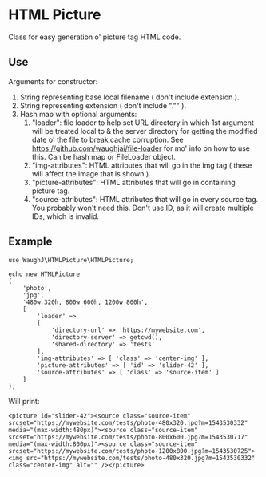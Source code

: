 HTML Picture
=========================

Class for easy generation o' picture tag HTML code.

## Use

Arguments for constructor:
1. String representing base local filename ( don't include extension ).
2. String representing extension ( don't include "."" ).
3. Hash map with optional arguments:
	1. "loader": file loader to help set URL directory in which 1st argument will be treated local to & the server directory for getting the modified date o' the file to break cache corruption. See https://github.com/waughjai/file-loader for mo' info on how to use this. Can be hash map or FileLoader object.
	2. "img-attributes": HTML attributes that will go in the img tag ( these will affect the image that is shown ).
	3. "picture-attributes": HTML attributes that will go in containing picture tag.
	4. "source-attributes": HTML attributes that will go in every source tag. You probably won't need this. Don't use ID, as it will create multiple IDs, which is invalid.

## Example

	use WaughJ\HTMLPicture\HTMLPicture;

	echo new HTMLPicture
	(
		'photo',
		'jpg',
		'480w 320h, 800w 600h, 1200w 800h',
		[
			'loader' =>
			[
				'directory-url' => 'https://mywebsite.com',
				'directory-server' => getcwd(),
				'shared-directory' => 'tests'
			],
			'img-attributes' => [ 'class' => 'center-img' ],
			'picture-attributes' => [ 'id' => 'slider-42' ],
			'source-attributes' => [ 'class' => 'source-item' ]
		]
	);

Will print:

	<picture id="slider-42"><source class="source-item" srcset="https://mywebsite.com/tests/photo-480x320.jpg?m=1543530332" media="(max-width:480px)"><source class="source-item" srcset="https://mywebsite.com/tests/photo-800x600.jpg?m=1543530717" media="(max-width:800px)"><source class="source-item" srcset="https://mywebsite.com/tests/photo-1200x800.jpg?m=1543530725"><img src="https://mywebsite.com/tests/photo-480x320.jpg?m=1543530332" class="center-img" alt="" /></picture>
